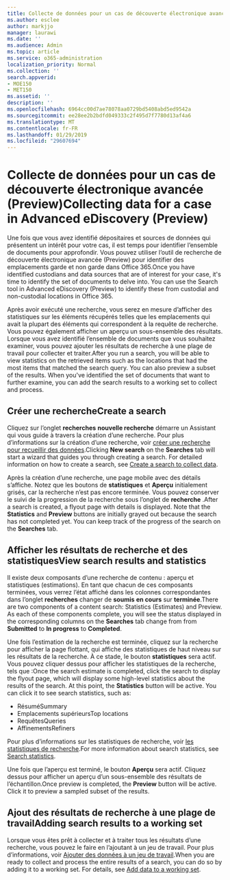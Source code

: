 ```yaml
---
title: Collecte de données pour un cas de découverte électronique avancée (Preview)
ms.author: esclee
author: markjjo
manager: laurawi
ms.date: ''
ms.audience: Admin
ms.topic: article
ms.service: o365-administration
localization_priority: Normal
ms.collection: ''
search.appverid:
- MOE150
- MET150
ms.assetid: ''
description: ''
ms.openlocfilehash: 6964cc00d7ae78078aa0729bd5408abd5ed9542a
ms.sourcegitcommit: ee28ee2b2bdfd049333c2f495d7f7780d13af4a6
ms.translationtype: MT
ms.contentlocale: fr-FR
ms.lasthandoff: 01/29/2019
ms.locfileid: "29607694"
---
```

# <a name="collecting-data-for-a-case-in-advanced-ediscovery-preview"></a><span data-ttu-id="c45ab-102">Collecte de données pour un cas de découverte électronique avancée (Preview)</span><span class="sxs-lookup"><span data-stu-id="c45ab-102">Collecting data for a case in Advanced eDiscovery (Preview)</span></span>

<span data-ttu-id="c45ab-p101">Une fois que vous avez identifié dépositaires et sources de données qui présentent un intérêt pour votre cas, il est temps pour identifier l’ensemble de documents pour approfondir. Vous pouvez utiliser l’outil de recherche de découverte électronique avancée (Preview) pour identifier des emplacements garde et non garde dans Office 365.</span><span class="sxs-lookup"><span data-stu-id="c45ab-p101">Once you have identified custodians and data sources that are of interest for your case, it's time to identify the set of documents to delve into. You can use the Search tool in Advanced eDiscovery (Preview) to identify these from custodial and non-custodial locations in Office 365.</span></span>

<span data-ttu-id="c45ab-p102">Après avoir exécuté une recherche, vous serez en mesure d’afficher des statistiques sur les éléments récupérés telles que les emplacements qui avait la plupart des éléments qui correspondent à la requête de recherche. Vous pouvez également afficher un aperçu un sous-ensemble des résultats. Lorsque vous avez identifié l’ensemble de documents que vous souhaitez examiner, vous pouvez ajouter les résultats de recherche à une plage de travail pour collecter et traiter.</span><span class="sxs-lookup"><span data-stu-id="c45ab-p102">After you run a search, you will be able to view statistics on the retrieved items such as the locations that had the most items that matched the search query. You can also preview a subset of the results. When you've identified the set of documents that want to further examine, you can add the search results to a working set to collect and process.</span></span>

## <a name="create-a-search"></a><span data-ttu-id="c45ab-108">Créer une recherche</span><span class="sxs-lookup"><span data-stu-id="c45ab-108">Create a search</span></span>

<span data-ttu-id="c45ab-p103">Cliquez sur l’onglet **recherches** **nouvelle recherche** démarre un Assistant qui vous guide à travers la création d’une recherche. Pour plus d’informations sur la création d’une recherche, voir [créer une recherche pour recueillir des données](create-search-to-collect-data.md).</span><span class="sxs-lookup"><span data-stu-id="c45ab-p103">Clicking **New search** on the **Searches** tab will start a wizard that guides you through creating a search. For detailed information on how to create a search, see [Create a search to collect data](create-search-to-collect-data.md).</span></span>

<span data-ttu-id="c45ab-p104">Après la création d’une recherche, une page mobile avec des détails s’affiche. Notez que les boutons de **statistiques** et **Aperçu** initialement grisés, car la recherche n’est pas encore terminée. Vous pouvez conserver le suivi de la progression de la recherche sous l’onglet de **recherche** .</span><span class="sxs-lookup"><span data-stu-id="c45ab-p104">After a search is created, a flyout page with details is displayed. Note that the **Statistics** and **Preview** buttons are initially grayed out because the search has not completed yet. You can keep track of the progress of the search on the **Searches** tab.</span></span>

## <a name="view-search-results-and-statistics"></a><span data-ttu-id="c45ab-114">Afficher les résultats de recherche et des statistiques</span><span class="sxs-lookup"><span data-stu-id="c45ab-114">View search results and statistics</span></span>
<span data-ttu-id="c45ab-p105">Il existe deux composants d’une recherche de contenu : aperçu et statistiques (estimations). En tant que chacun de ces composants terminées, vous verrez l’état affiché dans les colonnes correspondantes dans l’onglet **recherches** changer de **soumis** **en cours** sur **terminée**.</span><span class="sxs-lookup"><span data-stu-id="c45ab-p105">There are two components of a content search: Statistics (Estimates) and Preview. As each of these components complete, you will see the status displayed in the corresponding columns on the **Searches** tab change from from **Submitted** to **In progress** to **Completed**.</span></span>

<span data-ttu-id="c45ab-p106">Une fois l’estimation de la recherche est terminée, cliquez sur la recherche pour afficher la page flottant, qui affiche des statistiques de haut niveau sur les résultats de la recherche. À ce stade, le bouton **statistiques** sera actif. Vous pouvez cliquer dessus pour afficher les statistiques de la recherche, tels que :</span><span class="sxs-lookup"><span data-stu-id="c45ab-p106">Once the search estimate is completed, click the search to display the flyout page, which will display some high-level statistics about the results of the search. At this point, the **Statistics** button will be active. You can click it to see search statistics, such as:</span></span>

- <span data-ttu-id="c45ab-120">Résumé</span><span class="sxs-lookup"><span data-stu-id="c45ab-120">Summary</span></span>
- <span data-ttu-id="c45ab-121">Emplacements supérieurs</span><span class="sxs-lookup"><span data-stu-id="c45ab-121">Top locations</span></span>
- <span data-ttu-id="c45ab-122">Requêtes</span><span class="sxs-lookup"><span data-stu-id="c45ab-122">Queries</span></span>
- <span data-ttu-id="c45ab-123">Affinements</span><span class="sxs-lookup"><span data-stu-id="c45ab-123">Refiners</span></span>

<span data-ttu-id="c45ab-124">Pour plus d’informations sur les statistiques de recherche, voir [les statistiques de recherche](search-statistics.md).</span><span class="sxs-lookup"><span data-stu-id="c45ab-124">For more information about search statistics, see [Search statistics](search-statistics.md).</span></span>

<span data-ttu-id="c45ab-p107">Une fois que l’aperçu est terminé, le bouton **Aperçu** sera actif. Cliquez dessus pour afficher un aperçu d’un sous-ensemble des résultats de l’échantillon.</span><span class="sxs-lookup"><span data-stu-id="c45ab-p107">Once preview is completed, the **Preview** button will be active. Click it to preview a sampled subset of the results.</span></span>

## <a name="adding-search-results-to-a-working-set"></a><span data-ttu-id="c45ab-127">Ajout des résultats de recherche à une plage de travail</span><span class="sxs-lookup"><span data-stu-id="c45ab-127">Adding search results to a working set</span></span>

<span data-ttu-id="c45ab-p108">Lorsque vous êtes prêt à collecter et à traiter tous les résultats d’une recherche, vous pouvez le faire en l’ajoutant à un jeu de travail. Pour plus d’informations, voir [Ajouter des données à un jeu de travail](add-data-to-working-set.md).</span><span class="sxs-lookup"><span data-stu-id="c45ab-p108">When you are ready to collect and process the entire results of a search, you can do so by adding it to a working set. For details, see [Add data to a working set](add-data-to-working-set.md).</span></span> 